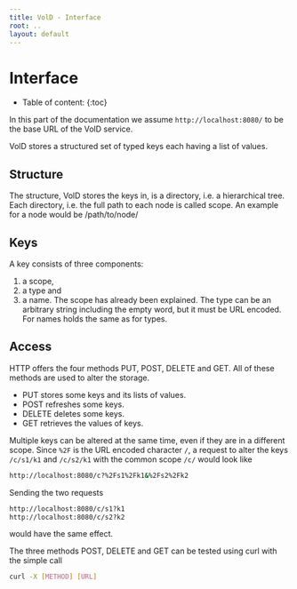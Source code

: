 ```yaml
---
title: VolD - Interface
root: ..
layout: default
---
```



Interface
=========

* Table of content:
{:toc}

In this part of the documentation we assume `http://localhost:8080/` to be the base URL of the VolD service.

VolD stores a structured set of typed keys each having a list of values.

Structure
---------

The structure, VolD stores the keys in, is a directory, i.e. a hierarchical tree.
Each directory, i.e. the full path to each node is called scope.
An example for a node would be
    /path/to/node/

Keys
----

A key consists of three components:
1. a scope,
2. a type and
3. a name.
The scope has already been explained.
The type can be an arbitrary string including the empty word, but it must be URL encoded.
For names holds the same as for types.

Access
------

HTTP offers the four methods PUT, POST, DELETE and GET.
All of these methods are used to alter the storage.
* PUT stores some keys and its lists of values.
* POST refreshes some keys.
* DELETE deletes some keys.
* GET retrieves the values of keys.

Multiple keys can be altered at the same time, even if they are in a different scope.
Since `%2F` is the URL encoded character `/`, a request to alter the keys `/c/s1/k1`
and `/c/s2/k1` with the common scope `/c/` would look like
```sh
http://localhost:8080/c?%2Fs1%2Fk1&%2Fs2%2Fk2
```
Sending the two requests
```sh
http://localhost:8080/c/s1?k1
http://localhost:8080/c/s2?k2
```
would have the same effect.

The three methods POST, DELETE and GET can be tested using curl with the simple call
```sh
curl -X [METHOD] [URL]
```

